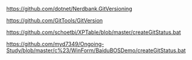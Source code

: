 https://github.com/dotnet/Nerdbank.GitVersioning

https://github.com/GitTools/GitVersion

https://github.com/schoetbi/XPTable/blob/master/createGitStatus.bat

https://github.com/myd7349/Ongoing-Study/blob/master/c%23/WinForm/BaiduBOSDemo/createGitStatus.bat

